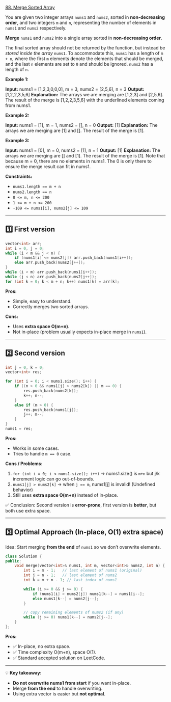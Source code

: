
[88. Merge Sorted Array](https://leetcode.com/problems/merge-sorted-array/)

You are given two integer arrays  `nums1`  and  `nums2`, sorted in  **non-decreasing order**, and two integers  `m`  and  `n`, representing the number of elements in  `nums1`  and  `nums2`  respectively.

**Merge**  `nums1`  and  `nums2`  into a single array sorted in  **non-decreasing order**.

The final sorted array should not be returned by the function, but instead be  _stored inside the array_ `nums1`. To accommodate this,  `nums1`  has a length of  `m + n`, where the first  `m`  elements denote the elements that should be merged, and the last  `n`  elements are set to  `0`  and should be ignored.  `nums2`  has a length of  `n`.

**Example 1:**

**Input:** nums1 = [1,2,3,0,0,0], m = 3, nums2 = [2,5,6], n = 3
**Output:** [1,2,2,3,5,6]
**Explanation:** The arrays we are merging are [1,2,3] and [2,5,6].
The result of the merge is [1,2,2,3,5,6] with the underlined elements coming from nums1.

**Example 2:**

**Input:** nums1 = [1], m = 1, nums2 = [], n = 0
**Output:** [1]
**Explanation:** The arrays we are merging are [1] and [].
The result of the merge is [1].

**Example 3:**

**Input:** nums1 = [0], m = 0, nums2 = [1], n = 1
**Output:** [1]
**Explanation:** The arrays we are merging are [] and [1].
The result of the merge is [1].
Note that because m = 0, there are no elements in nums1. The 0 is only there to ensure the merge result can fit in nums1.

**Constraints:**

-   `nums1.length == m + n`
-   `nums2.length == n`
-   `0 <= m, n <= 200`
-   `1 <= m + n <= 200`
-   `-109 <= nums1[i], nums2[j] <= 109`
----
## **1️⃣ First version**

```cpp
vector<int> arr;
int i = 0, j = 0;
while (i < m && j < n) {
    if (nums1[i] <= nums2[j]) arr.push_back(nums1[i++]);
    else arr.push_back(nums2[j++]);
}
while (i < m) arr.push_back(nums1[i++]);
while (j < n) arr.push_back(nums2[j++]);
for (int k = 0; k < m + n; k++) nums1[k] = arr[k];

```

**Pros:**
-   Simple, easy to understand.    
-   Correctly merges two sorted arrays.
    
**Cons:**
-   Uses **extra space O(m+n)**.   
-   Not in-place (problem usually expects in-place merge in `nums1`).
----------
## **2️⃣ Second version**

```cpp
int j = 0, k = 0;   
vector<int> res;    

for (int i = 0; i < nums1.size(); i++) {
    if ((n > 0 && nums1[j] > nums2[k]) || m == 0) {
        res.push_back(nums2[k]); 
        k++; n--;
    } 
    else if (m > 0) {
        res.push_back(nums1[j]); 
        j++; m--;
    }
}
nums1 = res;

```

**Pros:**
-   Works in some cases.   
-   Tries to handle `m == 0` case.

**Cons / Problems:**
1.  `for (int i = 0; i < nums1.size(); i++)` → nums1.size() is `m+n` but j/k increment logic can go out-of-bounds.    
2.  `nums1[j] > nums2[k]` → when `j == m`, nums1[j] is invalid! (Undefined behavior)   
3.  Still uses **extra space O(m+n)** instead of in-place.

✅ Conclusion: Second version is **error-prone**, first version is **better**, but both use extra space.

----------

## **3️⃣ Optimal Approach (In-place, O(1) extra space)**

Idea: Start merging **from the end** of `nums1` so we don’t overwrite elements.

```cpp
class Solution {
public:
    void merge(vector<int>& nums1, int m, vector<int>& nums2, int n) {
        int i = m - 1;   // last element of nums1 (original)
        int j = n - 1;   // last element of nums2
        int k = m + n - 1; // last index of nums1

        while (i >= 0 && j >= 0) {
            if (nums1[i] > nums2[j]) nums1[k--] = nums1[i--];
            else nums1[k--] = nums2[j--];
        }

        // copy remaining elements of nums2 (if any)
        while (j >= 0) nums1[k--] = nums2[j--];
    }
};

```

**Pros:**

-   ✅ In-place, no extra space.
-   ✅ Time complexity O(m+n), space O(1).    
-   ✅ Standard accepted solution on LeetCode.
    

----------

💡 **Key takeaway:**

-   **Do not overwrite nums1 from start** if you want in-place.   
-   Merge **from the end** to handle overwriting.    
-   Using extra vector is easier but **not optimal**.
